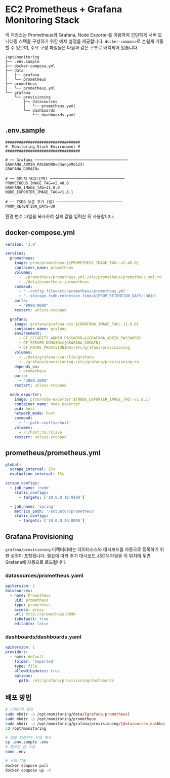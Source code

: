 # EC2 Prometheus + Grafana Monitoring Stack

이 저장소는 Prometheus와 Grafana, Node Exporter를 이용하여 간단하게 서버 모니터링 스택을 구성하기 위한 예제 설정을 제공합니다. `docker-compose`로 손쉽게 기동할 수 있으며, 주요 구성 파일들은 다음과 같은 구조로 배치되어 있습니다.

```text
/opt/monitoring
├── .env.sample
├── docker-compose.yml
├── data
│   ├── grafana
│   └── prometheus
├── prometheus
│   └── prometheus.yml
└── grafana
    └── provisioning
        ├── datasources
        │   └── prometheus.yaml
        └── dashboards
            └── dashboards.yaml
```

## .env.sample

```dotenv
#################################
#  Monitoring Stack Environment #
#################################

# ── Grafana ─────────────────────────────────────────
GRAFANA_ADMIN_PASSWORD=ChangeMe123!
GRAFANA_DOMAIN=

# ── 이미지 태그(선택) ─────────────────────────────────
PROMETHEUS_IMAGE_TAG=v2.48.0
GRAFANA_IMAGE_TAG=11.0.0
NODE_EXPORTER_IMAGE_TAG=v1.8.1

# ── TSDB 보존 주기 (일) ─────────────────────────────
PROM_RETENTION_DAYS=30
```

환경 변수 파일을 복사하여 실제 값을 입력한 뒤 사용합니다.

## docker-compose.yml

```yaml
version: '3.8'

services:
  prometheus:
    image: prom/prometheus:${PROMETHEUS_IMAGE_TAG:-v2.48.0}
    container_name: prometheus
    volumes:
      - ./prometheus/prometheus.yml:/etc/prometheus/prometheus.yml:ro
      - ./data/prometheus:/prometheus
    command:
      - '--config.file=/etc/prometheus/prometheus.yml'
      - '--storage.tsdb.retention.time=${PROM_RETENTION_DAYS:-30}d'
    ports:
      - "9090:9090"
    restart: unless-stopped

  grafana:
    image: grafana/grafana-oss:${GRAFANA_IMAGE_TAG:-11.0.0}
    container_name: grafana
    environment:
      - GF_SECURITY_ADMIN_PASSWORD=${GRAFANA_ADMIN_PASSWORD}
      - GF_SERVER_DOMAIN=${GRAFANA_DOMAIN}
      - GF_PATHS_PROVISIONING=/etc/grafana/provisioning
    volumes:
      - ./data/grafana:/var/lib/grafana
      - ./grafana/provisioning:/etc/grafana/provisioning:ro
    depends_on:
      - prometheus
    ports:
      - "3000:3000"
    restart: unless-stopped

  node_exporter:
    image: prom/node-exporter:${NODE_EXPORTER_IMAGE_TAG:-v1.8.1}
    container_name: node_exporter
    pid: host
    network_mode: host
    command:
      - '--path.rootfs=/host'
    volumes:
      - /:/host:ro,rslave
    restart: unless-stopped
```

## prometheus/prometheus.yml

```yaml
global:
  scrape_interval: 15s
  evaluation_interval: 15s

scrape_configs:
  - job_name: 'node'
    static_configs:
      - targets: ['10.0.0.10:9100']

  - job_name: 'spring'
    metrics_path: '/actuator/prometheus'
    static_configs:
      - targets: ['10.0.0.20:8080']
```

## Grafana Provisioning

`grafana/provisioning` 디렉터리에는 데이터소스와 대시보드를 자동으로 등록하기 위한 설정이 포함됩니다. 필요에 따라 추가 대시보드 JSON 파일을 이 위치에 두면 Grafana에 자동으로 로드됩니다.

### datasources/prometheus.yaml
```yaml
apiVersion: 1
datasources:
  - name: Prometheus
    uid: prometheus
    type: prometheus
    access: proxy
    url: http://prometheus:9090
    isDefault: true
    editable: false
```

### dashboards/dashboards.yaml
```yaml
apiVersion: 1
providers:
  - name: default
    folder: 'Imported'
    type: file
    allowUiUpdates: true
    options:
      path: /etc/grafana/provisioning/dashboards
```

## 배포 방법

```bash
# 디렉터리 생성
sudo mkdir -p /opt/monitoring/data/{grafana,prometheus}
sudo mkdir -p /opt/monitoring/prometheus
sudo mkdir -p /opt/monitoring/grafana/provisioning/{datasources,dashboards}
cd /opt/monitoring

# 샘플 환경변수 파일 복사
cp .env.sample .env
# 필요한 값 수정
nano .env

# 스택 기동
docker compose pull
docker compose up -d
```
